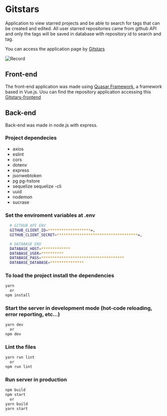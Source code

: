 # Gitstars

Application to view starred projects and be able to search for tags that can be created and edited. All user starred repositories came from github API and only the tags will be saved in database with repository id to search and tag.

You can access the application page by [Gitstars](https://gitstar-five.vercel.app/)

![Record](./screenshots/tag-search.gif)

## Front-end

The front-end application was made using [Quasar Framework](https://quasar.dev/), a framework based in Vue.js. Uou can find the repository application accessing this [Gitstars-frontend](https://github.com/TuxPK/Gitstars-frontend)

## Back-end

Back-end was made in node.js with express.

### Project dependecies

* axios
* eslint
* cors
* dotenv
* express
* jsonwebtoken
* pg pg-hstore
* sequelize sequelize -cli
* uuid
* nodemon
* sucrase

### Set the enviroment variables at .env
```bash
  # GITHUB API ENV
  GITHUB_CLIENT_ID=*******************=,
  GITHUB_CLIENT_SECRET=************************************=,

  # DATABASE ENV
  DATABASE_HOST=*************
  DATABASE_USER=**********
  DATABASE_PASS=*************************************
  DATABASE_DATABASE=***************
```

### To load the project install the dependencies
```bash
yarn 
  or 
npm install
```

### Start the server in development mode (hot-code reloading, error reporting, etc...)
```bash
yarn dev 
  or 
npm dev
```

### Lint the files
```bash
yarn run lint
  or
npm run lint
```

### Run server in production
```bash
npm build
npm start
  or 
yarn build
yarn start
```